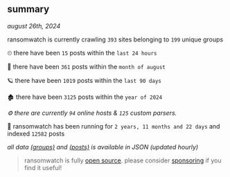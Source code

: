 
## summary
_august 26th, 2024_

ransomwatch is currently crawling `393` sites belonging to `199` unique groups

⏲ there have been `15` posts within the `last 24 hours`

🦈 there have been `361` posts within the `month of august`

🪐 there have been `1019` posts within the `last 90 days`

🏚 there have been `3125` posts within the `year of 2024`

_⚙️ there are currently `94` online hosts & `125` custom parsers._

🦕 ransomwatch has been running for `2 years, 11 months and 22 days` and indexed `12582` posts

_all data  [(groups)](http://ransomwhat.telemetry.ltd/groups) and [(posts)](http://ransomwhat.telemetry.ltd/posts) is available in JSON (updated hourly)_

> ransomwatch is fully [open source](https://github.com/joshhighet/ransomwatch#ransomwatch--). please consider [sponsoring](https://github.com/sponsors/joshhighet) if you find it useful!
